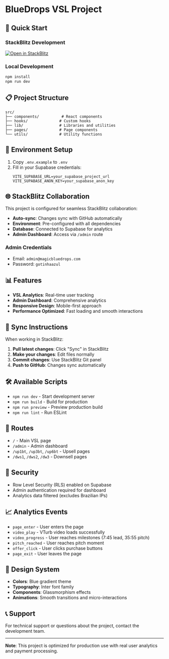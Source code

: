 # BlueDrops VSL Project

## 🚀 Quick Start

### StackBlitz Development
[![Open in StackBlitz](https://developer.stackblitz.com/img/open_in_stackblitz.svg)](https://stackblitz.com/github/rachinha01/dtc8d)

### Local Development
```bash
npm install
npm run dev
```

## 📋 Project Structure

```
src/
├── components/          # React components
├── hooks/              # Custom hooks
├── lib/                # Libraries and utilities
├── pages/              # Page components
└── utils/              # Utility functions
```

## 🔧 Environment Setup

1. Copy `.env.example` to `.env`
2. Fill in your Supabase credentials:
   ```
   VITE_SUPABASE_URL=your_supabase_project_url
   VITE_SUPABASE_ANON_KEY=your_supabase_anon_key
   ```

## 🌐 StackBlitz Collaboration

This project is configured for seamless StackBlitz collaboration:

- **Auto-sync**: Changes sync with GitHub automatically
- **Environment**: Pre-configured with all dependencies
- **Database**: Connected to Supabase for analytics
- **Admin Dashboard**: Access via `/admin` route

### Admin Credentials
- Email: `admin@magicbluedrops.com`
- Password: `gotinhaazul`

## 📊 Features

- **VSL Analytics**: Real-time user tracking
- **Admin Dashboard**: Comprehensive analytics
- **Responsive Design**: Mobile-first approach
- **Performance Optimized**: Fast loading and smooth interactions

## 🔄 Sync Instructions

When working in StackBlitz:

1. **Pull latest changes**: Click "Sync" in StackBlitz
2. **Make your changes**: Edit files normally
3. **Commit changes**: Use StackBlitz Git panel
4. **Push to GitHub**: Changes sync automatically

## 🛠️ Available Scripts

- `npm run dev` - Start development server
- `npm run build` - Build for production
- `npm run preview` - Preview production build
- `npm run lint` - Run ESLint

## 📱 Routes

- `/` - Main VSL page
- `/admin` - Admin dashboard
- `/up1bt`, `/up3bt`, `/up6bt` - Upsell pages
- `/dws1`, `/dws2`, `/dw3` - Downsell pages

## 🔐 Security

- Row Level Security (RLS) enabled on Supabase
- Admin authentication required for dashboard
- Analytics data filtered (excludes Brazilian IPs)

## 📈 Analytics Events

- `page_enter` - User enters the page
- `video_play` - VTurb video loads successfully
- `video_progress` - User reaches milestones (7:45 lead, 35:55 pitch)
- `pitch_reached` - User reaches pitch moment
- `offer_click` - User clicks purchase buttons
- `page_exit` - User leaves the page

## 🎨 Design System

- **Colors**: Blue gradient theme
- **Typography**: Inter font family
- **Components**: Glassmorphism effects
- **Animations**: Smooth transitions and micro-interactions

## 📞 Support

For technical support or questions about the project, contact the development team.

---

**Note**: This project is optimized for production use with real user analytics and payment processing.